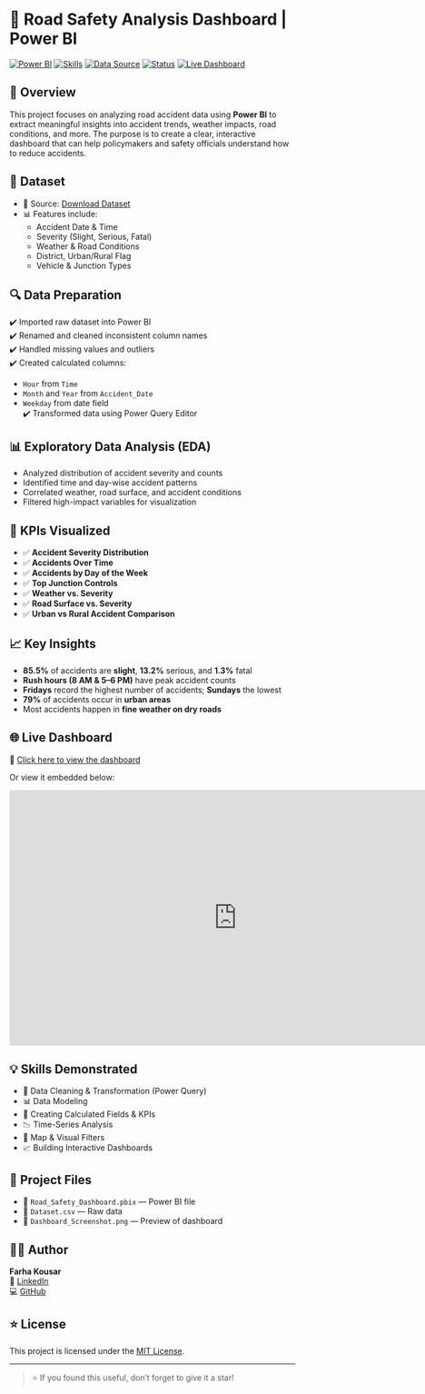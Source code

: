 # 🚦 Road Safety Analysis Dashboard | Power BI

[![Power BI](https://img.shields.io/badge/Tool-Power%20BI-yellow?style=plastic&logo=powerbi)](https://powerbi.microsoft.com/)
[![Skills](https://img.shields.io/badge/Skills-Data%20Cleaning%2C%20Visualization%2C%20EDA-green?style=plastic)]()
[![Data Source](https://img.shields.io/badge/Dataset-Road%20Accidents-blue?style=plastic)](https://drive.google.com/file/d/1yTI0506e7lZglRl7fsG2_TL0fHcd-G6D/view)
[![Status](https://img.shields.io/badge/Status-Completed-brightgreen?style=plastic)]()
[![Live Dashboard](https://img.shields.io/badge/View-Dashboard-orange?style=plastic)](https://app.powerbi.com/view?r=eyJrIjoiNGRlOWNkNjAtNGQzZS00YjcxLTg1MTQtM2E0MzI1MDQ1MmE1IiwidCI6Ijg0YzMxY2EwLWFjM2ItNGVhZS1hZDExLTUxOWQ4MDIzM2U2ZiIsImMiOjZ9)



## 📌 Overview

This project focuses on analyzing road accident data using **Power BI** to extract meaningful insights into accident trends, weather impacts, road conditions, and more. The purpose is to create a clear, interactive dashboard that can help policymakers and safety officials understand how to reduce accidents.

## 📁 Dataset

- 📂 Source: [Download Dataset](https://drive.google.com/file/d/1yTI0506e7lZglRl7fsG2_TL0fHcd-G6D/view)
- 📊 Features include:
  - Accident Date & Time
  - Severity (Slight, Serious, Fatal)
  - Weather & Road Conditions
  - District, Urban/Rural Flag
  - Vehicle & Junction Types



## 🔍 Data Preparation

✔️ Imported raw dataset into Power BI  
✔️ Renamed and cleaned inconsistent column names  
✔️ Handled missing values and outliers  
✔️ Created calculated columns:
  - `Hour` from `Time`
  - `Month` and `Year` from `Accident_Date`
  - `Weekday` from date field  
✔️ Transformed data using Power Query Editor


## 📊 Exploratory Data Analysis (EDA)

- Analyzed distribution of accident severity and counts
- Identified time and day-wise accident patterns
- Correlated weather, road surface, and accident conditions
- Filtered high-impact variables for visualization


## 📌 KPIs Visualized

- ✅ **Accident Severity Distribution**
- ✅ **Accidents Over Time**
- ✅ **Accidents by Day of the Week**
- ✅ **Top Junction Controls**
- ✅ **Weather vs. Severity**
- ✅ **Road Surface vs. Severity**
- ✅ **Urban vs Rural Accident Comparison**



## 📈 Key Insights

- **85.5%** of accidents are **slight**, **13.2%** serious, and **1.3%** fatal
- **Rush hours (8 AM & 5–6 PM)** have peak accident counts
- **Fridays** record the highest number of accidents; **Sundays** the lowest
- **79%** of accidents occur in **urban areas**
- Most accidents happen in **fine weather on dry roads**


## 🌐 Live Dashboard

🎯 [Click here to view the dashboard](https://app.powerbi.com/view?r=eyJrIjoiNGRlOWNkNjAtNGQzZS00YjcxLTg1MTQtM2E0MzI1MDQ1MmE1IiwidCI6Ijg0YzMxY2EwLWFjM2ItNGVhZS1hZDExLTUxOWQ4MDIzM2U2ZiIsImMiOjZ9)

Or view it embedded below:

<iframe title="Road Safety Analysis Dashboard" width="800" height="450" src="https://app.powerbi.com/view?r=eyJrIjoiNGRlOWNkNjAtNGQzZS00YjcxLTg1MTQtM2E0MzI1MDQ1MmE1IiwidCI6Ijg0YzMxY2EwLWFjM2ItNGVhZS1hZDExLTUxOWQ4MDIzM2U2ZiIsImMiOjZ9" frameborder="0" allowFullScreen="true"></iframe>



## 💡 Skills Demonstrated

- 🔧 Data Cleaning & Transformation (Power Query)
- 📊 Data Modeling
- 📌 Creating Calculated Fields & KPIs
- 📉 Time-Series Analysis
- 📍 Map & Visual Filters
- 📈 Building Interactive Dashboards


## 📎 Project Files

- 📁 `Road_Safety_Dashboard.pbix` — Power BI file
- 📄 `Dataset.csv` — Raw data
- 📸 `Dashboard_Screenshot.png` — Preview of dashboard


## 👩‍💻 Author

**Farha Kousar**  
🔗 [LinkedIn](https://www.linkedin.com/in/farhakousar)  
💻 [GitHub](https://github.com/FarhaKousar1601)



## ⭐ License

This project is licensed under the [MIT License](LICENSE).

---

> ⭐ If you found this useful, don’t forget to give it a star!

